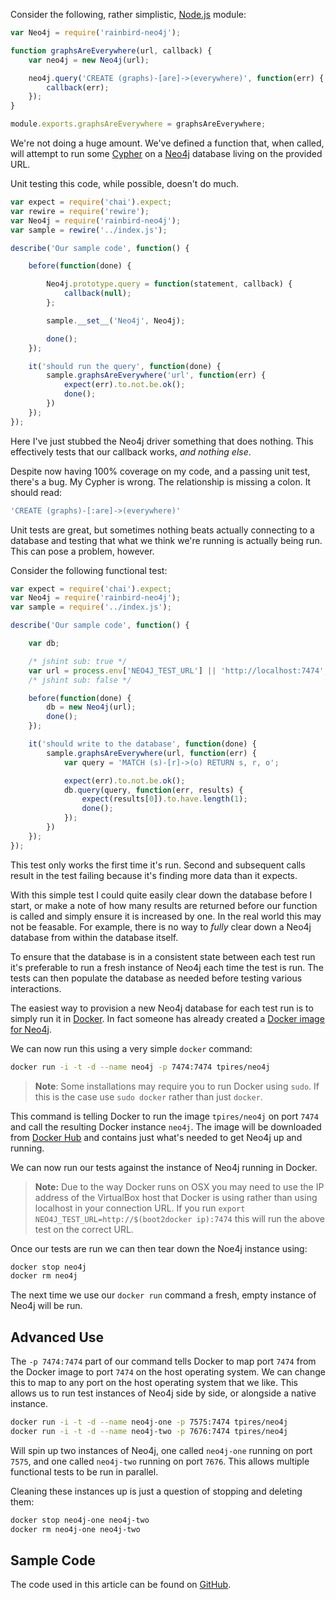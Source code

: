 Consider the following, rather simplistic, [Node.js][node] module:

```javascript
var Neo4j = require('rainbird-neo4j');

function graphsAreEverywhere(url, callback) {
    var neo4j = new Neo4j(url);

    neo4j.query('CREATE (graphs)-[are]->(everywhere)', function(err) {
        callback(err);
    });
}

module.exports.graphsAreEverywhere = graphsAreEverywhere;
```

We're not doing a huge amount. We've defined a function that, when called, will attempt to run some [Cypher][cypher] on a [Neo4j][neo4j] database living on the provided URL.

Unit testing this code, while possible, doesn't do much.

```javascript
var expect = require('chai').expect;
var rewire = require('rewire');
var Neo4j = require('rainbird-neo4j');
var sample = rewire('../index.js');

describe('Our sample code', function() {

    before(function(done) {

        Neo4j.prototype.query = function(statement, callback) {
            callback(null);
        };

        sample.__set__('Neo4j', Neo4j);

        done();
    });

    it('should run the query', function(done) {
        sample.graphsAreEverywhere('url', function(err) {
            expect(err).to.not.be.ok();
            done();
        })
    });
});
```

Here I've just stubbed the Neo4j driver something that does nothing. This effectively tests that our callback works, _and nothing else_.

Despite now having 100% coverage on my code, and a passing unit test, there's a bug. My Cypher is wrong. The relationship is missing a colon. It should read:

```javascript
'CREATE (graphs)-[:are]->(everywhere)'
```

Unit tests are great, but sometimes nothing beats actually connecting to a database and testing that what we think we're running is actually being run. This can pose a problem, however.

Consider the following functional test:

```javascript
var expect = require('chai').expect;
var Neo4j = require('rainbird-neo4j');
var sample = require('../index.js');

describe('Our sample code', function() {

    var db;

    /* jshint sub: true */
    var url = process.env['NEO4J_TEST_URL'] || 'http://localhost:7474';
    /* jshint sub: false */

    before(function(done) {
        db = new Neo4j(url);
        done();
    });

    it('should write to the database', function(done) {
        sample.graphsAreEverywhere(url, function(err) {
            var query = 'MATCH (s)-[r]->(o) RETURN s, r, o';

            expect(err).to.not.be.ok();
            db.query(query, function(err, results) {
                expect(results[0]).to.have.length(1);
                done();
            });
        })
    });
});
```

This test only works the first time it's run. Second and subsequent calls result in the test failing because it's finding more data than it expects.

With this simple test I could quite easily clear down the database before I start, or make a note of how many results are returned before our function is called and simply ensure it is increased by one. In the real world this may not be feasable. For example, there is no way to _fully_ clear down a Neo4j database from within the database itself.

To ensure that the database is in a consistent state between each test run it's preferable to run a fresh instance of Neo4j each time the test is run. The tests can then populate the database as needed before testing various interactions.

The easiest way to provision a new Neo4j database for each test run is to simply run it in [Docker][docker]. In fact someone has already created a [Docker image for Neo4j][neo4jdocker].

We can now run this using a very simple `docker` command:

```bash
docker run -i -t -d --name neo4j -p 7474:7474 tpires/neo4j
```

> **Note**: Some installations may require you to run Docker using `sudo`. If this is the case use `sudo docker` rather than just `docker`.

This command is telling Docker to run the image `tpires/neo4j` on port `7474` and call the resulting Docker instance `neo4j`. The image will be downloaded from [Docker Hub][hub] and contains just what's needed to get Neo4j up and running.

We can now run our tests against the instance of Neo4j running in Docker.

> **Note:** Due to the way Docker runs on OSX you may need to use the IP address of the VirtualBox host that Docker is using rather than using localhost in your connection URL. If you run `export NEO4J_TEST_URL=http://$(boot2docker ip):7474` this will run the above test on the correct URL.

Once our tests are run we can then tear down the Noe4j instance using:

```bash
docker stop neo4j
docker rm neo4j
```

The next time we use our `docker run` command a fresh, empty instance of Neo4j will be run.

## Advanced Use

The `-p 7474:7474` part of our command tells Docker to map port `7474` from the Docker image to port `7474` on the host operating system. We can change this to map to any port on the host operating system that we like. This allows us to run test instances of Neo4j side by side, or alongside a native instance.

```bash
docker run -i -t -d --name neo4j-one -p 7575:7474 tpires/neo4j
docker run -i -t -d --name neo4j-two -p 7676:7474 tpires/neo4j
```

Will spin up two instances of Neo4j, one called `neo4j-one` running on port `7575`, and one called `neo4j-two` running on port `7676`. This allows multiple functional tests to be run in parallel. 

Cleaning these instances up is just a question of stopping and deleting them:

```bash
docker stop neo4j-one neo4j-two
docker rm neo4j-one neo4j-two
```

## Sample Code

The code used in this article can be found on [GitHub][github].

[docker]: https://www.docker.com/
[node]: https://nodejs.org/
[cypher]: http://neo4j.com/developer/cypher-query-language/
[neo4j]: http://neo4j.com/
[neo4jdocker]: https://github.com/tpires/neo4j
[hub]: https://hub.docker.com
[github]: https://github.com/domdavis/functional-testing-neo4j-docker